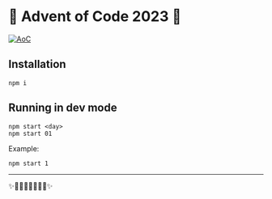 <!-- Entries between SOLUTIONS and RESULTS tags are auto-generated -->
# 🎄 Advent of Code 2023 🎄

[![AoC](https://badgen.net/badge/AoC/2023/blue)](https://adventofcode.com/2023)

## Installation

``` node
npm i
```

## Running in dev mode

``` node
npm start <day>
npm start 01
```

Example:

``` node
npm start 1
```

---

✨🎄🎁🎄🎅🎄🎁🎄✨

